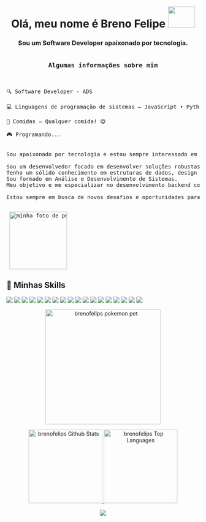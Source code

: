 <h1 align=center>Olá, meu nome é Breno Felipe <img src="https://media4.giphy.com/media/v1.Y2lkPTc5MGI3NjExam43NXdlNnlna2FocTAwdG02bHQ4bmF1b3IxZGd1a3pqb2ZsdTlnbiZlcD12MV9pbnRlcm5hbF9naWZfYnlfaWQmY3Q9Zw/UDclWKlmfmq7twI3iJ/giphy.gif" width="70px" height="55px"> </h1>
<h3 align=center>Sou um Software Developer apaixonado por tecnologia.</h3>

<pre>
<h3 align=center> Algumas informações sobre mim </h3>
  
🔍 Software Developer - ADS

💻 Linguagens de programação de sistemas — JavaScript • Python • TypeScript • Java 

🍕 Comidas — Qualquer comida! 😋

🎮 Programando... 
<p>
Sou apaixonado por tecnologia e estou sempre interessado em aprender algo novo. 

Sou um desenvolvedor focado em desenvolver soluções robustas, escaláveis e eficientes. 
Tenho um sólido conhecimento em estruturas de dados, design patterns e boas práticas de código. 
Sou formado em Análise e Desenvolvimento de Sistemas. 
Meu objetivo e me especializar no desenvolvimento backend com Java e Spring Boot.
  
Estou sempre em busca de novos desafios e oportunidades para aplicar e expandir meu conhecimento.

</p> <img alt="minha foto de perfil" align="center" src="https://avatars.githubusercontent.com/u/166960441?v=4"  width="150px"/>
</pre>

## 🚀 Minhas Skills

<p align="left">
  <img src="https://img.shields.io/badge/Java-007396?style=for-the-badge&logo=java&logoColor=white"/>
  <img src="https://img.shields.io/badge/Spring%20Boot-6DB33F?style=for-the-badge&logo=springboot&logoColor=white"/>
  <img src="https://img.shields.io/badge/ReactJS-61DAFB?style=for-the-badge&logo=react&logoColor=black"/>
  <img src="https://img.shields.io/badge/NodeJS-339933?style=for-the-badge&logo=node.js&logoColor=white"/>
  <img src="https://img.shields.io/badge/JUnit-25A162?style=for-the-badge"/>
  <img src="https://img.shields.io/badge/Mockito-2A2A2A?style=for-the-badge"/>
  <img src="https://img.shields.io/badge/Apache%20Kafka-231F20?style=for-the-badge&logo=apachekafka&logoColor=white"/>
  <img src="https://img.shields.io/badge/Hibernate-59666C?style=for-the-badge"/>
  <img src="https://img.shields.io/badge/JPA-007396?style=for-the-badge"/>
  <img src="https://img.shields.io/badge/PL/SQL-F7DF1E?style=for-the-badge"/>
  <img src="https://img.shields.io/badge/REST%20API-02569B?style=for-the-badge&logo=postman&logoColor=white"/>
  <img src="https://img.shields.io/badge/Microsserviços-FF6F00?style=for-the-badge"/>
  <img src="https://img.shields.io/badge/PostgreSQL-4169E1?style=for-the-badge&logo=postgresql&logoColor=white"/>
  <img src="https://img.shields.io/badge/MongoDB-47A248?style=for-the-badge&logo=mongodb&logoColor=white"/>
  <img src="https://img.shields.io/badge/Scrum-6DB33F?style=for-the-badge"/>
  <img src="https://img.shields.io/badge/Kanban-0052CC?style=for-the-badge"/>
  <img src="https://img.shields.io/badge/Git-F05032?style=for-the-badge&logo=git&logoColor=white"/>
  <img src="https://img.shields.io/badge/Docker-2496ED?style=for-the-badge&logo=docker&logoColor=white"/>
</p>


<div align="center">
    <a href="https://github.com/brenofelips">
        <img alt="brenofelips pokemon pet" title="Clique no link para conferir a URL" src="https://pokemon-status.vercel.app/?pokemon=charmander&user=brenofelips&theme=charmander" height="300px">
    </a>
</div>

<p align="center">
    <a href="https://github.com/brenofelips">
        <img alt="brenofelips Github Stats" title="Clique no link para conferir a URL" src="https://denvercoder1-github-readme-stats.vercel.app/api/?username=brenofelips&show_icons=true&count_private=true&layout=compact&theme=radical" height="192px">
    </a>
  
  <a href="https://github.com/brenofelips">
        <img alt="brenofelips Top Languages" title="Clique no link para conferir a URL" src="https://github-readme-stats.vercel.app/api/top-langs/?username=brenofelips&langs_count=9&count_private=true&layout=compact&theme=radical" height="192px">
    </a>
</p>
<p align="center">
<!--     <img src="https://github-readme-stats.vercel.app/api/wakatime?username=brenofelips&theme=radical"> -->
    <img src="https://github-readme-activity-graph.vercel.app/graph?username=brenofelips&custom_title=Atividade%20do%20GitHub%20de%20brenofelips&bg_color=141321&text_color=FE428E&line=FE428E&point=0079fa&area=true&hide_border=true">
</p>
